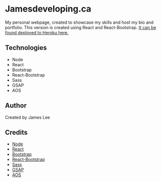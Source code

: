 # Jamesdeveloping.ca

My personal webpage, created to showcase my skills and host my bio and portfolio. This version is created using React and React-Bootstrap. [It can be found deployed to Heroku here.](https://jamesdeveloping-react.herokuapp.com/)

## Technologies

-   Node
-   React
-   Bootstrap
-   React-Bootstrap
-   Sass
-   GSAP
-   AOS

## Author

Created by James Lee

## Credits

-   [Node](https://nodejs.org/en/)
-   [React](https://reactjs.org/)
-   [Bootstrap](https://getbootstrap.com/)
-   [React-Bootstrap](https://github.com/react-bootstrap/react-bootstrap)
-   [Sass](https://sass-lang.com/)
-   [GSAP](https://greensock.com/gsap/)
-   [AOS](https://michalsnik.github.io/aos/)
